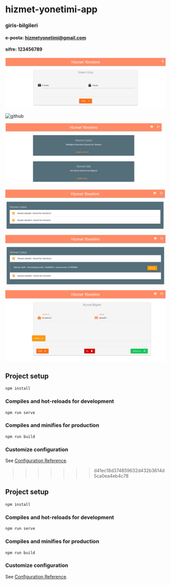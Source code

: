 # hizmet-yonetimi-app

### giris-bilgileri 
#### e-posta: hizmetyonetimi@gmail.com 
#### sifre: 123456789


![github](src/assets/hizmet-giris-yap.png)


![github](src/assets/hizmet-anasayfa.png)

![github](src/assets/hizmet-profil.png)

![github](src/assets/hizmet-listesi.png)



![github](src/assets/hizmet-listesi-detaya-yonlendir.png)

![github](src/assets/hizmet-detay.png)



## Project setup
```
npm install
```

### Compiles and hot-reloads for development
```
npm run serve
```

### Compiles and minifies for production
```
npm run build
```

### Customize configuration
See [Configuration Reference](https://cli.vuejs.org/config/).
>>>>>>> d41ec18d374859632d432b3614d5ca0ea4eb4c78

## Project setup
```
npm install
```

### Compiles and hot-reloads for development
```
npm run serve
```

### Compiles and minifies for production
```
npm run build
```

### Customize configuration
See [Configuration Reference](https://cli.vuejs.org/config/).
